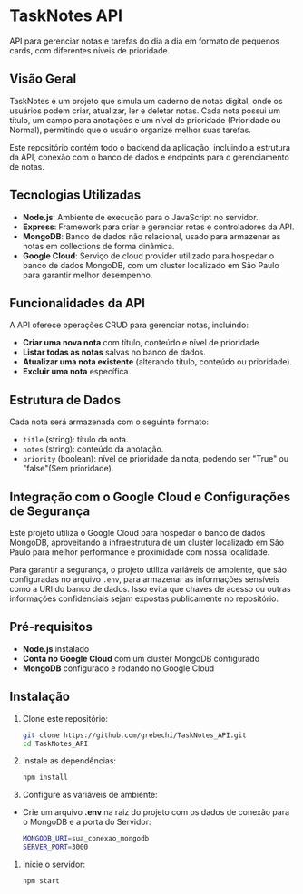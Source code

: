 # TaskNotes API

API para gerenciar notas e tarefas do dia a dia em formato de pequenos cards, com diferentes níveis de prioridade.

## Visão Geral
TaskNotes é um projeto que simula um caderno de notas digital, onde os usuários podem criar, atualizar, ler e deletar notas. Cada nota possui um título, um campo para anotações e um nível de prioridade (Prioridade ou Normal), permitindo que o usuário organize melhor suas tarefas.

Este repositório contém todo o backend da aplicação, incluindo a estrutura da API, conexão com o banco de dados e endpoints para o gerenciamento de notas.

## Tecnologias Utilizadas
- **Node.js**: Ambiente de execução para o JavaScript no servidor.
- **Express**: Framework para criar e gerenciar rotas e controladores da API.
- **MongoDB**: Banco de dados não relacional, usado para armazenar as notas em collections de forma dinâmica.
- **Google Cloud**: Serviço de cloud provider utilizado para hospedar o banco de dados MongoDB, com um cluster localizado em São Paulo para garantir melhor desempenho.

## Funcionalidades da API
A API oferece operações CRUD para gerenciar notas, incluindo:
- **Criar uma nova nota** com título, conteúdo e nível de prioridade.
- **Listar todas as notas** salvas no banco de dados.
- **Atualizar uma nota existente** (alterando título, conteúdo ou prioridade).
- **Excluir uma nota** específica.

## Estrutura de Dados
Cada nota será armazenada com o seguinte formato:
- `title` (string): título da nota.
- `notes` (string): conteúdo da anotação.
- `priority` (boolean): nível de prioridade da nota, podendo ser "True" ou "false"(Sem prioridade).

## Integração com o Google Cloud e Configurações de Segurança
Este projeto utiliza o Google Cloud para hospedar o banco de dados MongoDB, aproveitando a infraestrutura de um cluster localizado em São Paulo para melhor performance e proximidade com nossa localidade. 

Para garantir a segurança, o projeto utiliza variáveis de ambiente, que são configuradas no arquivo `.env`, para armazenar as informações sensíveis como a URI do banco de dados. Isso evita que chaves de acesso ou outras informações confidenciais sejam expostas publicamente no repositório.

## Pré-requisitos
- **Node.js** instalado
- **Conta no Google Cloud** com um cluster MongoDB configurado
- **MongoDB** configurado e rodando no Google Cloud

## Instalação
1. Clone este repositório:

   ```bash
   git clone https://github.com/grebechi/TaskNotes_API.git
   cd TaskNotes_API

2. Instale as dependências:

    ```bash
    npm install

3. Configure as variáveis de ambiente:

- Crie um arquivo **.env** na raiz do projeto com os dados de conexão para o MongoDB e a porta do Servidor:
    ```bash
    MONGODB_URI=sua_conexao_mongodb
    SERVER_PORT=3000

1. Inicie o servidor:

    ```bash
    npm start
